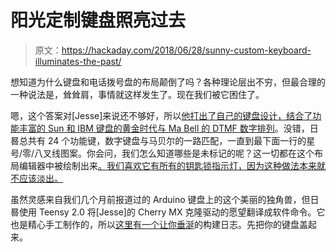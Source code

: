# 阳光定制键盘照亮过去

> 原文：<https://hackaday.com/2018/06/28/sunny-custom-keyboard-illuminates-the-past/>

想知道为什么键盘和电话拨号盘的布局颠倒了吗？各种理论层出不穷，但最合理的一种说法是，耸耸肩，事情就这样发生了。现在我们被它困住了。

嗯，这个答案对[Jesse]来说还不够好，所以[他打出了自己的键盘设计，结合了功能丰富的 Sun 和 IBM 键盘的黄金时代与 Ma Bell 的 DTMF 数字排列](https://hackaday.io/project/159105-sundial-keyboard)。没错，日晷总共有 24 个功能键，数字键盘与马贝尔的一路匹配，一直到最下面一行的星号/零/八叉线图案。你会问，我们怎么知道哪些是未标记的呢？这一切都在这个布局编辑器中被绘制出来[。我们喜欢它有所有的钥匙锁指示灯，因为这种做法本来就不应该淡出。](http://www.keyboard-layout-editor.com/#/gists/2771f208f8110f4429eae55af6480313)

虽然灵感来自我们几个月前报道过的 Arduino 键盘上的这个美丽的独角兽，但日晷使用 Teensy 2.0 将[Jesse]的 Cherry MX 克隆驱动的愿望翻译成软件命令。它也是精心手工制作的，所以[这里有一个让你垂涎](https://imgur.com/t/mechanicalkeyboard/9PEDzQY)的构建日志。先把你的键盘盖起来。